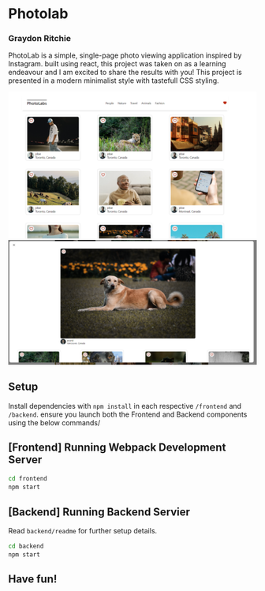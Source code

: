 # Photolab
### Graydon Ritchie

PhotoLab is a simple, single-page photo viewing application inspired by Instagram.  built using react, this project was taken on as a learning endeavour and I am excited to share the results with you! This project is presented in a modern minimalist style with tastefull CSS styling.

![Homepage](https://github.com/SirGraybon/Photo_lab/blob/main/images/Screenshot%202023-05-23%20002947.png?raw=true)
![Photo view](https://github.com/SirGraybon/Photo_lab/blob/main/images/modal.png?raw=true)

## Setup

Install dependencies with `npm install` in each respective `/frontend` and `/backend`. ensure you launch both the Frontend and Backend components using the below commands/


## [Frontend] Running Webpack Development Server

```sh
cd frontend
npm start
```

## [Backend] Running Backend Servier

Read `backend/readme` for further setup details.

```sh
cd backend
npm start
```
## Have fun!